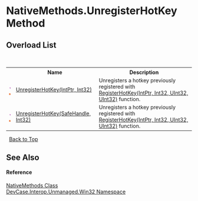 # NativeMethods.UnregisterHotKey Method 
 


## Overload List
&nbsp;<table><tr><th></th><th>Name</th><th>Description</th></tr><tr><td>![Public method](media/pubmethod.gif "Public method")![Static member](media/static.gif "Static member")</td><td><a href="M_DevCase_Interop_Unmanaged_Win32_NativeMethods_UnregisterHotKey">UnregisterHotKey(IntPtr, Int32)</a></td><td>
Unregisters a hotkey previously registered with <a href="M_DevCase_Interop_Unmanaged_Win32_NativeMethods_RegisterHotKey">RegisterHotKey(IntPtr, Int32, UInt32, UInt32)</a> function.</td></tr><tr><td>![Public method](media/pubmethod.gif "Public method")![Static member](media/static.gif "Static member")</td><td><a href="M_DevCase_Interop_Unmanaged_Win32_NativeMethods_UnregisterHotKey_1">UnregisterHotKey(SafeHandle, Int32)</a></td><td>
Unregisters a hotkey previously registered with <a href="M_DevCase_Interop_Unmanaged_Win32_NativeMethods_RegisterHotKey">RegisterHotKey(IntPtr, Int32, UInt32, UInt32)</a> function.</td></tr></table>&nbsp;
<a href="#nativemethods.unregisterhotkey-method">Back to Top</a>

## See Also


#### Reference
<a href="T_DevCase_Interop_Unmanaged_Win32_NativeMethods">NativeMethods Class</a><br /><a href="N_DevCase_Interop_Unmanaged_Win32">DevCase.Interop.Unmanaged.Win32 Namespace</a><br />